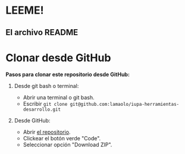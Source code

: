 LEEME!
======

El archivo README
------------------

# Clonar desde GitHub

**Pasos para clonar este repositorio desde GitHub:**

1. Desde git bash o terminal:

   - Abrir una terminal o git bash.
   - Escribir `git clone git@github.com:lamaolo/iupa-herramientas-desarrollo.git`

2. Desde GitHub:
   - Abrir [el repositorio](https://github.com/lamaolo/iupa-herramientas-desarrollo).
   - Clickear el botón verde "Code".
   - Seleccionar opción "Download ZIP".